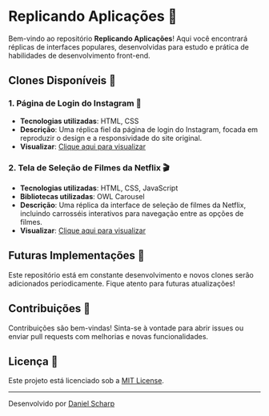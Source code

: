 # Replicando Aplicações 🌟

Bem-vindo ao repositório **Replicando Aplicações**! Aqui você encontrará réplicas de interfaces populares, desenvolvidas para estudo e prática de habilidades de desenvolvimento front-end.

## Clones Disponíveis 🚀

### 1. Página de Login do Instagram 📸
- **Tecnologias utilizadas**: HTML, CSS
- **Descrição**: Uma réplica fiel da página de login do Instagram, focada em reproduzir o design e a responsividade do site original.
- **Visualizar**: [Clique aqui para visualizar](https://danielscharp.github.io/ReplicandoAplicacoes/instagram)

### 2. Tela de Seleção de Filmes da Netflix 🎬
- **Tecnologias utilizadas**: HTML, CSS, JavaScript
- **Bibliotecas utilizadas**: OWL Carousel
- **Descrição**: Uma réplica da interface de seleção de filmes da Netflix, incluindo carrosséis interativos para navegação entre as opções de filmes.
- **Visualizar**: [Clique aqui para visualizar](https://danielscharp.github.io/ReplicandoAplicacoes/netflix)

## Futuras Implementações 🔮
Este repositório está em constante desenvolvimento e novos clones serão adicionados periodicamente. Fique atento para futuras atualizações!

## Contribuições 🤝
Contribuições são bem-vindas! Sinta-se à vontade para abrir issues ou enviar pull requests com melhorias e novas funcionalidades.

## Licença 📜
Este projeto está licenciado sob a [MIT License](LICENSE).

---

Desenvolvido por [Daniel Scharp](https://github.com/DanielScharp)
